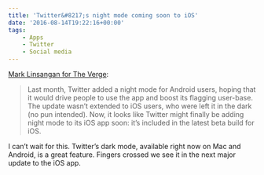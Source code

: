 ```yaml
---
title: 'Twitter&#8217;s night mode coming soon to iOS'
date: '2016-08-14T19:22:16+00:00'
tags:
    - Apps
    - Twitter
    - Social media
---
```


[Mark Linsangan for The Verge](https://www.theverge.com/2016/8/13/12465362/twitter-night-mode-iphone-apple-ios):

> Last month, Twitter added a night mode for Android users, hoping that it would drive people to use the app and boost its flagging user-base. The update wasn’t extended to iOS users, who were left it in the dark (no pun intended). Now, it looks like Twitter might finally be adding night mode to its iOS app soon: it’s included in the latest beta build for iOS.

I can’t wait for this. Twitter’s dark mode, available right now on Mac and Android, is a great feature. Fingers crossed we see it in the next major update to the iOS app.